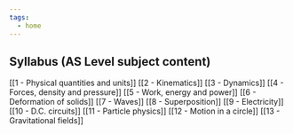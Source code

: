 ```yaml
---
tags:
  - home
---
```

## Syllabus (AS Level subject content)

[[1 - Physical quantities and units]]
[[2 - Kinematics]]
[[3 - Dynamics]]
[[4 - Forces, density and pressure]]
[[5 - Work, energy and power]]
[[6 - Deformation of solids]]
[[7 - Waves]]
[[8 - Superposition]]
[[9 - Electricity]]
[[10 - D.C. circuits]]
[[11 - Particle physics]]
[[12 - Motion in a circle]]
[[13 - Gravitational fields]]

